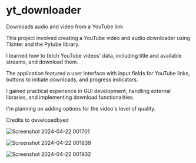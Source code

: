 # yt_downloader
Downloads audio and video from a YouTube link

This project involved creating a YouTube video and audio downloader using Tkinter and the Pytube library. 

I learned how to fetch YouTube videos' data, including title and available streams, and download them. 

The application featured a user interface with input fields for YouTube links, buttons to initiate downloads, and progress indicators. 

I gained practical experience in GUI development, handling external libraries, and implementing download functionalities.

I'm planning on adding options for the video's level of quality.

Credits to developedbyed


![Screenshot 2024-04-22 001701](https://github.com/sAhmedHasan/yt_downloader/assets/74529787/58cbd8a7-d339-45c7-892e-8ae7387d83bc)


![Screenshot 2024-04-22 001839](https://github.com/sAhmedHasan/yt_downloader/assets/74529787/fbf1fdbc-bcba-40c8-ae58-12bc80ebf46f)


![Screenshot 2024-04-22 001932](https://github.com/sAhmedHasan/yt_downloader/assets/74529787/2b0cdf18-3ee1-4826-9156-345ebf05bc4b)

